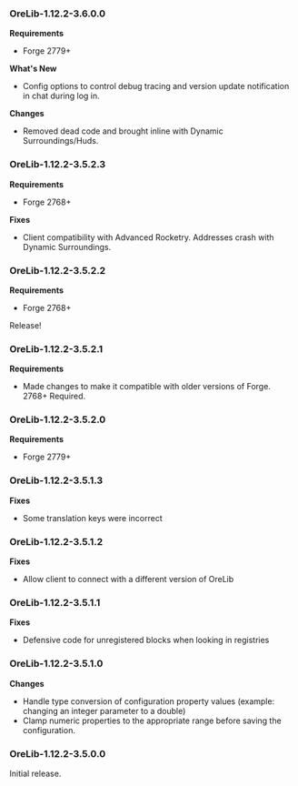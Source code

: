 ### OreLib-1.12.2-3.6.0.0
**Requirements**
* Forge 2779+

**What's New**
* Config options to control debug tracing and version update notification in chat during log in.

**Changes**
* Removed dead code and brought inline with Dynamic Surroundings/Huds.

### OreLib-1.12.2-3.5.2.3
**Requirements**
* Forge 2768+

**Fixes**
* Client compatibility with Advanced Rocketry.  Addresses crash with Dynamic Surroundings.

### OreLib-1.12.2-3.5.2.2
**Requirements**
* Forge 2768+

Release!

### OreLib-1.12.2-3.5.2.1
**Requirements**
* Made changes to make it compatible with older versions of Forge.  2768+ Required.

### OreLib-1.12.2-3.5.2.0
**Requirements**
* Forge 2779+

### OreLib-1.12.2-3.5.1.3
**Fixes**
* Some translation keys were incorrect

### OreLib-1.12.2-3.5.1.2
**Fixes**
* Allow client to connect with a different version of OreLib

### OreLib-1.12.2-3.5.1.1
**Fixes**
* Defensive code for unregistered blocks when looking in registries

### OreLib-1.12.2-3.5.1.0
**Changes**
* Handle type conversion of configuration property values (example: changing an integer parameter to a double)
* Clamp numeric properties to the appropriate range before saving the configuration.

### OreLib-1.12.2-3.5.0.0
Initial release.